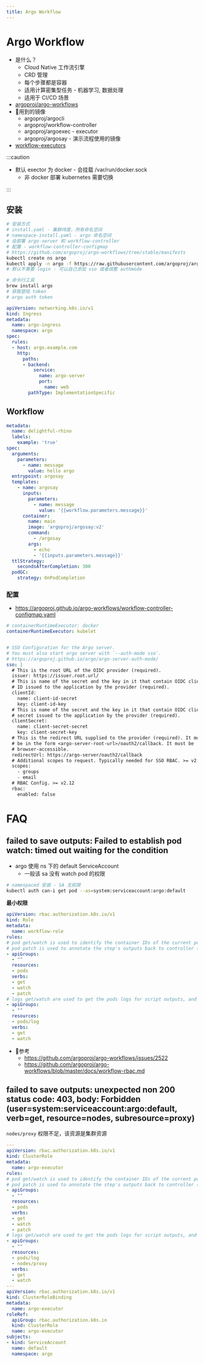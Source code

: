 ```yaml
---
title: Argo Workflow
---
```


# Argo Workflow
* 是什么？
  * Cloud Native 工作流引擎
  * CRD 管理
  * 每个步骤都是容器
  * 适用计算密集型任务 - 机器学习, 数据处理
  * 适用于 CI/CD 场景
* [argoproj/argo-workflows](https://github.com/argoproj/argo-workflows)
* 用到的镜像
  * argoproj/argocli
  * argoproj/workflow-controller
  * argoproj/argoexec - executor
  * argoproj/argosay - 演示流程使用的镜像
* [workflow-executors](https://argoproj.github.io/argo-workflows/workflow-executors/)

:::caution

* 默认 exector 为 docker - 会挂载 /var/run/docker.sock
  * 非 docker 部署 kubernetes 需要切换

:::

## 安装
```bash
# 安装方式
# install.yaml - 集群纬度，所有命名空间
# namespace-install.yaml - argo 命名空间
# 会部署 argo-server 和 workflow-controller
# 配置 - workflow-controller-configmap
# https://github.com/argoproj/argo-workflows/tree/stable/manifests
kubectl create ns argo
kubectl apply -n argo -f https://raw.githubusercontent.com/argoproj/argo-workflows/stable/manifests/namespace-install.yaml
# 默认不需要 login - 可以自己添加 sso 或者调整 authmode

# 命令行工具
brew install argo
# 获取登陆 token
# argo auth token
```

```yaml
apiVersion: networking.k8s.io/v1
kind: Ingress
metadata:
  name: argo-ingress
  namespace: argo
spec:
  rules:
  - host: argo.example.com
    http:
      paths:
      - backend:
          service:
            name: argo-server
            port:
              name: web
        pathType: ImplementationSpecific

```

## Workflow

```yaml
metadata:
  name: delightful-rhino
  labels:
    example: 'true'
spec:
  arguments:
    parameters:
      - name: message
        value: hello argo
  entrypoint: argosay
  templates:
    - name: argosay
      inputs:
        parameters:
          - name: message
            value: '{{workflow.parameters.message}}'
      container:
        name: main
        image: 'argoproj/argosay:v2'
        command:
          - /argosay
        args:
          - echo
          - '{{inputs.parameters.message}}'
  ttlStrategy:
    secondsAfterCompletion: 300
  podGC:
    strategy: OnPodCompletion
```


### 配置
* https://argoproj.github.io/argo-workflows/workflow-controller-configmap.yaml

```yaml
# containerRuntimeExecutor: docker
containerRuntimeExecutor: kubelet


# SSO Configuration for the Argo server.
# You must also start argo server with `--auth-mode sso`.
# https://argoproj.github.io/argo/argo-server-auth-mode/
sso: |
  # This is the root URL of the OIDC provider (required).
  issuer: https://issuer.root.url/
  # This is name of the secret and the key in it that contain OIDC client
  # ID issued to the application by the provider (required).
  clientId:
    name: client-id-secret
    key: client-id-key
  # This is name of the secret and the key in it that contain OIDC client
  # secret issued to the application by the provider (required).
  clientSecret:
    name: client-secret-secret
    key: client-secret-key
  # This is the redirect URL supplied to the provider (required). It must
  # be in the form <argo-server-root-url>/oauth2/callback. It must be
  # browser-accessible.
  redirectUrl: https://argo-server/oauth2/callback
  # Additional scopes to request. Typically needed for SSO RBAC. >= v2.12
  scopes:
    - groups
    - email
  # RBAC Config. >= v2.12
  rbac:
    enabled: false
```

# FAQ
## failed to save outputs: Failed to establish pod watch: timed out waiting for the condition

* argo 使用 ns 下的 default ServiceAccount
  * 一般该 sa 没有 watch pod 的权限

```bash
# namespaced 安装 - SA 无权限
kubectl auth can-i get pod --as=system:serviceaccount:argo:default
```

__最小权限__
```yaml
apiVersion: rbac.authorization.k8s.io/v1
kind: Role
metadata:
  name: workflow-role
rules:
# pod get/watch is used to identify the container IDs of the current pod
# pod patch is used to annotate the step's outputs back to controller (e.g. artifact location)
- apiGroups:
  - ""
  resources:
  - pods
  verbs:
  - get
  - watch
  - patch
# logs get/watch are used to get the pods logs for script outputs, and for log archival
- apiGroups:
  - ""
  resources:
  - pods/log
  verbs:
  - get
  - watch
```

* 参考
  * https://github.com/argoproj/argo-workflows/issues/2522
  * https://github.com/argoproj/argo-workflows/blob/master/docs/workflow-rbac.md

## failed to save outputs: unexpected non 200 status code: 403, body: Forbidden (user=system:serviceaccount:argo:default, verb=get, resource=nodes, subresource=proxy)

`nodes/proxy` 权限不足，该资源是集群资源

```yaml
---
apiVersion: rbac.authorization.k8s.io/v1
kind: ClusterRole
metadata:
  name: argo-executor
rules:
# pod get/watch is used to identify the container IDs of the current pod
# pod patch is used to annotate the step's outputs back to controller (e.g. artifact location)
- apiGroups:
  - ""
  resources:
  - pods
  verbs:
  - get
  - watch
  - patch
# logs get/watch are used to get the pods logs for script outputs, and for log archival
- apiGroups:
  - ""
  resources:
  - pods/log
  - nodes/proxy
  verbs:
  - get
  - watch
---
apiVersion: rbac.authorization.k8s.io/v1
kind: ClusterRoleBinding
metadata:
  name: argo-executor
roleRef:
  apiGroup: rbac.authorization.k8s.io
  kind: ClusterRole
  name: argo-executor
subjects:
- kind: ServiceAccount
  name: default
  namespace: argo
```
